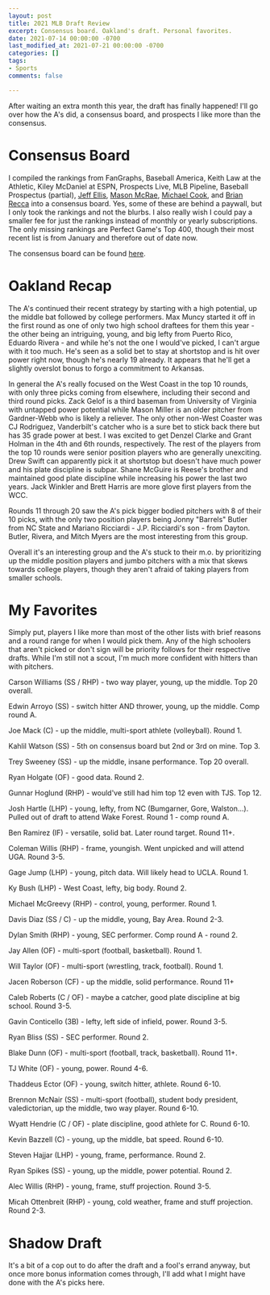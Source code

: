 ```yaml
---
layout: post
title: 2021 MLB Draft Review
excerpt: Consensus board. Oakland's draft. Personal favorites.
date: 2021-07-14 00:00:00 -0700
last_modified_at: 2021-07-21 00:00:00 -0700
categories: []
tags:
- Sports
comments: false

---
```

After waiting an extra month this year, the draft has finally happened! I'll go over how the A's did, a consensus board, and prospects I like more than the consensus.

# Consensus Board

I compiled the rankings from FanGraphs, Baseball America, Keith Law at the Athletic, Kiley McDaniel at ESPN, Prospects Live, MLB Pipeline, Baseball Prospectus (partial), [Jeff Ellis](https://mlbdraftnow.blogspot.com/2021/07/final-big-board-mlb-draft-2021.html), [Mason McRae](https://docs.google.com/spreadsheets/d/1MrXLOukRj_7ft2OALM8np4HemcIB9IyJ40yP4bfXXcY/edit#gid=641465746), [Michael Cook](https://mlbdrafthq.wordpress.com/2021/07/11/2021-mlb-draft-top-400-5-prospects/), and [Brian Recca](https://t.co/L12yHwXxnq?amp=1) into a consensus board. Yes, some of these are behind a paywall, but I only took the rankings and not the blurbs. I also really wish I could pay a smaller fee for just the rankings instead of monthly or yearly subscriptions. The only missing rankings are Perfect Game's Top 400, though their most recent list is from January and therefore out of date now.

The consensus board can be found [here](https://docs.google.com/spreadsheets/d/1AEH4jEIZ_ShZjjbiW8vWb12YjNxqNj5M3OuvEFt-sgA/edit#gid=724638619).

# Oakland Recap

The A's continued their recent strategy by starting with a high potential, up the middle bat followed by college performers. Max Muncy started it off in the first round as one of only two high school draftees for them this year - the other being an intriguing, young, and big lefty from Puerto Rico, Eduardo Rivera - and while he's not the one I would've picked, I can't argue with it too much. He's seen as a solid bet to stay at shortstop and is hit over power right now, though he's nearly 19 already. It appears that he'll get a slightly overslot bonus to forgo a commitment to Arkansas.

In general the A's really focused on the West Coast in the top 10 rounds, with only three picks coming from elsewhere, including their second and third round picks. Zack Gelof is a third baseman from University of Virginia with untapped power potential while Mason Miller is an older pitcher from Gardner-Webb who is likely a reliever. The only other non-West Coaster was CJ Rodriguez, Vanderbilt's catcher who is a sure bet to stick back there but has 35 grade power at best. I was excited to get Denzel Clarke and Grant Holman in the 4th and 6th rounds, respectively. The rest of the players from the top 10 rounds were senior position players who are generally unexciting. Drew Swift can apparently pick it at shortstop but doesn't have much power and his plate discipline is subpar. Shane McGuire is Reese's brother and maintained good plate discipline while increasing his power the last two years. Jack Winkler and Brett Harris are more glove first players from the WCC.

Rounds 11 through 20 saw the A's pick bigger bodied pitchers with 8 of their 10 picks, with the only two position players being Jonny "Barrels" Butler from NC State and Mariano Ricciardi - J.P. Ricciardi's son - from Dayton. Butler, Rivera, and Mitch Myers are the most interesting from this group.

Overall it's an interesting group and the A's stuck to their m.o. by prioritizing up the middle position players and jumbo pitchers with a mix that skews towards college players, though they aren't afraid of taking players from smaller schools.

# My Favorites

Simply put, players I like more than most of the other lists with brief reasons and a round range for when I would pick them. Any of the high schoolers that aren't picked or don't sign will be priority follows for their respective drafts. While I'm still not a scout, I'm much more confident with hitters than with pitchers.

Carson Williams (SS / RHP) - two way player, young, up the middle. Top 20 overall.

Edwin Arroyo (SS) - switch hitter AND thrower, young, up the middle. Comp round A.

Joe Mack (C) - up the middle, multi-sport athlete (volleyball). Round 1.

Kahlil Watson (SS) - 5th on consensus board but 2nd or 3rd on mine. Top 3.

Trey Sweeney (SS) - up the middle, insane performance. Top 20 overall.

Ryan Holgate (OF) - good data. Round 2.

Gunnar Hoglund (RHP) - would've still had him top 12 even with TJS. Top 12.

Josh Hartle (LHP) - young, lefty, from NC (Bumgarner, Gore, Walston...). Pulled out of draft to attend Wake Forest. Round 1 - comp round A.

Ben Ramirez (IF) - versatile, solid bat. Later round target. Round 11+.

Coleman Willis (RHP) - frame, youngish. Went unpicked and will attend UGA. Round 3-5.

Gage Jump (LHP) - young, pitch data. Will likely head to UCLA. Round 1.

Ky Bush (LHP) - West Coast, lefty, big body. Round 2.

Michael McGreevy (RHP) - control, young, performer. Round 1.

Davis Diaz (SS / C) - up the middle, young, Bay Area. Round 2-3.

Dylan Smith (RHP) - young, SEC performer. Comp round A - round 2.

Jay Allen (OF) - multi-sport (football, basketball). Round 1.

Will Taylor (OF) - multi-sport (wrestling, track, football). Round 1.

Jacen Roberson (CF) - up the middle, solid performance. Round 11+

Caleb Roberts (C / OF) - maybe a catcher, good plate discipline at big school. Round 3-5.

Gavin Conticello (3B) - lefty, left side of infield, power. Round 3-5.

Ryan Bliss (SS) - SEC performer. Round 2.

Blake Dunn (OF) - multi-sport (football, track, basketball). Round 11+.

TJ White (OF) - young, power. Round 4-6.

Thaddeus Ector (OF) - young, switch hitter, athlete. Round 6-10.

Brennon McNair (SS) - multi-sport (football), student body president, valedictorian, up the middle, two way player. Round 6-10.

Wyatt Hendrie (C / OF) - plate discipline, good athlete for C. Round 6-10.

Kevin Bazzell (C) - young, up the middle, bat speed. Round 6-10.

Steven Hajjar (LHP) - young, frame, performance. Round 2.

Ryan Spikes (SS) - young, up the middle, power potential. Round 2.

Alec Willis (RHP) - young, frame, stuff projection. Round 3-5.

Micah Ottenbreit (RHP) - young, cold weather, frame and stuff projection. Round 2-3.

# Shadow Draft

It's a bit of a cop out to do after the draft and a fool's errand anyway, but once more bonus information comes through, I'll add what I might have done with the A's picks here.